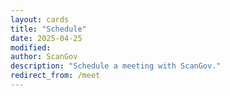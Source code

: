 ```yaml
---
layout: cards
title: "Schedule"
date: 2025-04-25
modified: 
author: ScanGov
description: "Schedule a meeting with ScanGov."
redirect_from: /meet
---
```


